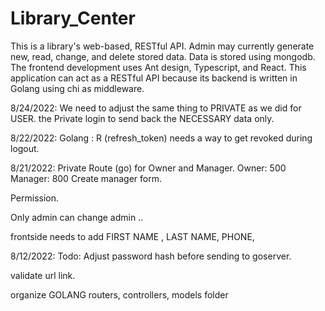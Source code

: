 # Library_Center
This is a library's web-based, RESTful API. Admin may currently generate new, read, change, and delete stored data. Data is stored using mongodb. The frontend development uses Ant design, Typescript, and React. This application can act as a RESTful API because its backend is written in Golang using chi as middleware.

8/24/2022:
We need to adjust the same thing to PRIVATE as we did for USER.
the Private login to send back the NECESSARY data only.


8/22/2022:
Golang : R (refresh_token) needs a way to get revoked during logout.


8/21/2022:
Private Route (go) for Owner and Manager.
Owner: 500
Manager: 800
Create manager form.

Permission.

Only admin can change admin
..

frontside needs to add FIRST NAME , LAST NAME, PHONE, 

8/12/2022: 
Todo:
Adjust password hash before sending to goserver.

validate url link.

organize GOLANG routers, controllers, models folder




